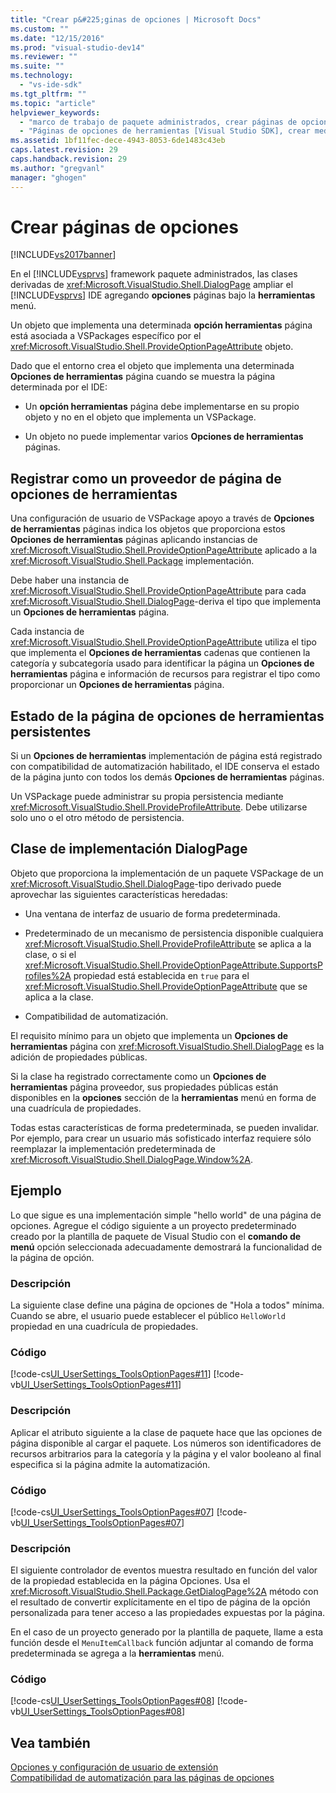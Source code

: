 ```yaml
---
title: "Crear p&#225;ginas de opciones | Microsoft Docs"
ms.custom: ""
ms.date: "12/15/2016"
ms.prod: "visual-studio-dev14"
ms.reviewer: ""
ms.suite: ""
ms.technology: 
  - "vs-ide-sdk"
ms.tgt_pltfrm: ""
ms.topic: "article"
helpviewer_keywords: 
  - "marco de trabajo de paquete administrados, crear páginas de opciones de herramientas"
  - "Páginas de opciones de herramientas [Visual Studio SDK], crear mediante administra el marco de trabajo de paquete"
ms.assetid: 1bf11fec-dece-4943-8053-6de1483c43eb
caps.latest.revision: 29
caps.handback.revision: 29
ms.author: "gregvanl"
manager: "ghogen"
---
```

# Crear p&#225;ginas de opciones
[!INCLUDE[vs2017banner](../../code-quality/includes/vs2017banner.md)]

En el [!INCLUDE[vsprvs](../../code-quality/includes/vsprvs_md.md)] framework paquete administrados, las clases derivadas de <xref:Microsoft.VisualStudio.Shell.DialogPage> ampliar el [!INCLUDE[vsprvs](../../code-quality/includes/vsprvs_md.md)] IDE agregando **opciones** páginas bajo la **herramientas** menú.  
  
 Un objeto que implementa una determinada **opción herramientas** página está asociada a VSPackages específico por el <xref:Microsoft.VisualStudio.Shell.ProvideOptionPageAttribute> objeto.  
  
 Dado que el entorno crea el objeto que implementa una determinada **Opciones de herramientas** página cuando se muestra la página determinada por el IDE:  
  
-   Un **opción herramientas** página debe implementarse en su propio objeto y no en el objeto que implementa un VSPackage.  
  
-   Un objeto no puede implementar varios **Opciones de herramientas** páginas.  
  
## Registrar como un proveedor de página de opciones de herramientas  
 Una configuración de usuario de VSPackage apoyo a través de **Opciones de herramientas** páginas indica los objetos que proporciona estos **Opciones de herramientas** páginas aplicando instancias de <xref:Microsoft.VisualStudio.Shell.ProvideOptionPageAttribute> aplicado a la <xref:Microsoft.VisualStudio.Shell.Package> implementación.  
  
 Debe haber una instancia de <xref:Microsoft.VisualStudio.Shell.ProvideOptionPageAttribute> para cada <xref:Microsoft.VisualStudio.Shell.DialogPage>\-deriva el tipo que implementa un **Opciones de herramientas** página.  
  
 Cada instancia de <xref:Microsoft.VisualStudio.Shell.ProvideOptionPageAttribute> utiliza el tipo que implementa el **Opciones de herramientas** cadenas que contienen la categoría y subcategoría usado para identificar la página un **Opciones de herramientas** página e información de recursos para registrar el tipo como proporcionar un **Opciones de herramientas** página.  
  
## Estado de la página de opciones de herramientas persistentes  
 Si un **Opciones de herramientas** implementación de página está registrado con compatibilidad de automatización habilitado, el IDE conserva el estado de la página junto con todos los demás **Opciones de herramientas** páginas.  
  
 Un VSPackage puede administrar su propia persistencia mediante <xref:Microsoft.VisualStudio.Shell.ProvideProfileAttribute>. Debe utilizarse solo uno o el otro método de persistencia.  
  
## Clase de implementación DialogPage  
 Objeto que proporciona la implementación de un paquete VSPackage de un <xref:Microsoft.VisualStudio.Shell.DialogPage>\-tipo derivado puede aprovechar las siguientes características heredadas:  
  
-   Una ventana de interfaz de usuario de forma predeterminada.  
  
-   Predeterminado de un mecanismo de persistencia disponible cualquiera <xref:Microsoft.VisualStudio.Shell.ProvideProfileAttribute> se aplica a la clase, o si el <xref:Microsoft.VisualStudio.Shell.ProvideOptionPageAttribute.SupportsProfiles%2A> propiedad está establecida en `true` para el <xref:Microsoft.VisualStudio.Shell.ProvideOptionPageAttribute> que se aplica a la clase.  
  
-   Compatibilidad de automatización.  
  
 El requisito mínimo para un objeto que implementa un **Opciones de herramientas** página con <xref:Microsoft.VisualStudio.Shell.DialogPage> es la adición de propiedades públicas.  
  
 Si la clase ha registrado correctamente como un **Opciones de herramientas** página proveedor, sus propiedades públicas están disponibles en la **opciones** sección de la **herramientas** menú en forma de una cuadrícula de propiedades.  
  
 Todas estas características de forma predeterminada, se pueden invalidar. Por ejemplo, para crear un usuario más sofisticado interfaz requiere sólo reemplazar la implementación predeterminada de <xref:Microsoft.VisualStudio.Shell.DialogPage.Window%2A>.  
  
## Ejemplo  
 Lo que sigue es una implementación simple "hello world" de una página de opciones. Agregue el código siguiente a un proyecto predeterminado creado por la plantilla de paquete de Visual Studio con el **comando de menú** opción seleccionada adecuadamente demostrará la funcionalidad de la página de opción.  
  
### Descripción  
 La siguiente clase define una página de opciones de "Hola a todos" mínima. Cuando se abre, el usuario puede establecer el público `HelloWorld` propiedad en una cuadrícula de propiedades.  
  
### Código  
 [!code-cs[UI_UserSettings_ToolsOptionPages#11](../../extensibility/internals/codesnippet/CSharp/creating-options-pages_1.cs)]
 [!code-vb[UI_UserSettings_ToolsOptionPages#11](../../extensibility/internals/codesnippet/VisualBasic/creating-options-pages_1.vb)]  
  
### Descripción  
 Aplicar el atributo siguiente a la clase de paquete hace que las opciones de página disponible al cargar el paquete. Los números son identificadores de recursos arbitrarios para la categoría y la página y el valor booleano al final especifica si la página admite la automatización.  
  
### Código  
 [!code-cs[UI_UserSettings_ToolsOptionPages#07](../../extensibility/internals/codesnippet/CSharp/creating-options-pages_2.cs)]
 [!code-vb[UI_UserSettings_ToolsOptionPages#07](../../extensibility/internals/codesnippet/VisualBasic/creating-options-pages_2.vb)]  
  
### Descripción  
 El siguiente controlador de eventos muestra resultado en función del valor de la propiedad establecida en la página Opciones. Usa el <xref:Microsoft.VisualStudio.Shell.Package.GetDialogPage%2A> método con el resultado de convertir explícitamente en el tipo de página de la opción personalizada para tener acceso a las propiedades expuestas por la página.  
  
 En el caso de un proyecto generado por la plantilla de paquete, llame a esta función desde el `MenuItemCallback` función adjuntar al comando de forma predeterminada se agrega a la **herramientas** menú.  
  
### Código  
 [!code-cs[UI_UserSettings_ToolsOptionPages#08](../../extensibility/internals/codesnippet/CSharp/creating-options-pages_3.cs)]
 [!code-vb[UI_UserSettings_ToolsOptionPages#08](../../extensibility/internals/codesnippet/VisualBasic/creating-options-pages_3.vb)]  
  
## Vea también  
 [Opciones y configuración de usuario de extensión](../../extensibility/extending-user-settings-and-options.md)   
 [Compatibilidad de automatización para las páginas de opciones](../../extensibility/internals/automation-support-for-options-pages.md)